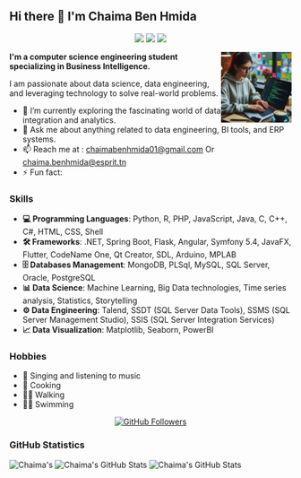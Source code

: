 ## Hi there 👋 I'm Chaima Ben Hmida
<p align="center">
    <a href="https://www.linkedin.com/in/chaima-ben-hmida-0b7b41241/"><img src="https://img.shields.io/badge/linkedin-%230177B5?style=flat&logo=linkedin&logoColor=white"/></a>
    <a href="https://www.facebook.com/chaymouma.benhamida/"><img src="https://img.shields.io/badge/facebook-%233b5998?style=flat&logo=facebook&logoColor=white"/></a>
    <a href="https://www.instagram.com/chayma_ben_hmida/"><img src="https://img.shields.io/badge/instagram-%23E4415F?style=flat&logo=instagram&logoColor=white"/></a>
  </p>
  
  <img src="https://github.com/ChaymaBenHmida/ChaymaBenHmida/blob/main/Designer.jpeg" align="right" width="25%"/>
  
**I'm a computer science engineering student specializing in Business Intelligence.** 

I am passionate about data science, data engineering, and leveraging technology to solve real-world problems.

- 🔭 I’m currently exploring the fascinating world of data integration and analytics.
- 💬 Ask me about anything related to data engineering, BI tools, and ERP systems.
- 📫 Reach me at : chaimabenhmida01@gmail.com Or chaima.benhmida@esprit.tn
- ⚡ Fun fact: 


### Skills
- **💻 Programming Languages**: Python, R, PHP, JavaScript, Java, C, C++, C#, HTML, CSS, Shell
- **🛠️ Frameworks**: .NET, Spring Boot, Flask, Angular, Symfony 5.4, JavaFX, Flutter, CodeName One, Qt Creator, SDL, Arduino, MPLAB
- **🗄️ Databases Management**: MongoDB, PLSql, MySQL, SQL Server, Oracle, PostgreSQL
- **📊 Data Science**: Machine Learning, Big Data technologies, Time series analysis, Statistics, Storytelling
- **⚙️ Data Engineering**: Talend, SSDT (SQL Server Data Tools), SSMS (SQL Server Management Studio), SSIS (SQL Server Integration Services)
- **📈 Data Visualization**: Matplotlib, Seaborn, PowerBI


### Hobbies
- 🎤 Singing and listening to music
- 🍳 Cooking
- 🚶‍♀️ Walking
- 🏊‍♀️ Swimming
<p align="center">
    <a href="https://github.com/ChaymaBenHmida"><img src="https://img.shields.io/github/followers/ChaymaBenHmida?label=Followers&style=social" alt="GitHub Followers" /></a>
</p>

### GitHub Statistics
![Chaima's ](https://github-readme-stats.vercel.app/api?username=ChaymaBenHmida&show_icons=true&theme=radical)
![Chaima's GitHub Stats](https://github-readme-stats.vercel.app/api?username=ChaymaBenHmida&show_icons=true&theme=dracula)
![Chaima's GitHub Stats](https://github-readme-stats.vercel.app/api?username=ChaymaBenHmida&show_icons=true&theme=default)




<!--
**ChaymaBenHmida/ChaymaBenHmida** is a ✨ _special_ ✨ repository because its `README.md` (this file) appears on your GitHub profile.

Here are some ideas to get you started:

- 🔭 I’m currently working on ...
- 🌱 I’m currently learning ...
- 👯 I’m looking to collaborate on ...
- 🤔 I’m looking for help with ...
- 💬 Ask me about ...
- 📫 How to reach me: ...
- 😄 Pronouns: ...
- ⚡ Fun fact: ...
-->
